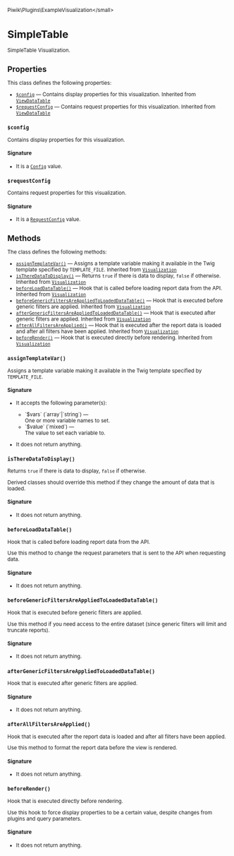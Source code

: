 <small>Piwik\Plugins\ExampleVisualization\</small>

SimpleTable
===========

SimpleTable Visualization.

Properties
----------

This class defines the following properties:

- [`$config`](#$config) &mdash; Contains display properties for this visualization. Inherited from [`ViewDataTable`](../../../Piwik/Plugin/ViewDataTable.md)
- [`$requestConfig`](#$requestconfig) &mdash; Contains request properties for this visualization. Inherited from [`ViewDataTable`](../../../Piwik/Plugin/ViewDataTable.md)

<a name="$config" id="$config"></a>
<a name="config" id="config"></a>
### `$config`

Contains display properties for this visualization.

#### Signature

- It is a [`Config`](../../../Piwik/ViewDataTable/Config.md) value.

<a name="$requestconfig" id="$requestconfig"></a>
<a name="requestConfig" id="requestConfig"></a>
### `$requestConfig`

Contains request properties for this visualization.

#### Signature

- It is a [`RequestConfig`](../../../Piwik/ViewDataTable/RequestConfig.md) value.

Methods
-------

The class defines the following methods:

- [`assignTemplateVar()`](#assigntemplatevar) &mdash; Assigns a template variable making it available in the Twig template specified by `TEMPLATE_FILE`. Inherited from [`Visualization`](../../../Piwik/Plugin/Visualization.md)
- [`isThereDataToDisplay()`](#istheredatatodisplay) &mdash; Returns `true` if there is data to display, `false` if otherwise. Inherited from [`Visualization`](../../../Piwik/Plugin/Visualization.md)
- [`beforeLoadDataTable()`](#beforeloaddatatable) &mdash; Hook that is called before loading report data from the API. Inherited from [`Visualization`](../../../Piwik/Plugin/Visualization.md)
- [`beforeGenericFiltersAreAppliedToLoadedDataTable()`](#beforegenericfiltersareappliedtoloadeddatatable) &mdash; Hook that is executed before generic filters are applied. Inherited from [`Visualization`](../../../Piwik/Plugin/Visualization.md)
- [`afterGenericFiltersAreAppliedToLoadedDataTable()`](#aftergenericfiltersareappliedtoloadeddatatable) &mdash; Hook that is executed after generic filters are applied. Inherited from [`Visualization`](../../../Piwik/Plugin/Visualization.md)
- [`afterAllFiltersAreApplied()`](#afterallfiltersareapplied) &mdash; Hook that is executed after the report data is loaded and after all filters have been applied. Inherited from [`Visualization`](../../../Piwik/Plugin/Visualization.md)
- [`beforeRender()`](#beforerender) &mdash; Hook that is executed directly before rendering. Inherited from [`Visualization`](../../../Piwik/Plugin/Visualization.md)

<a name="assigntemplatevar" id="assigntemplatevar"></a>
<a name="assignTemplateVar" id="assignTemplateVar"></a>
### `assignTemplateVar()`

Assigns a template variable making it available in the Twig template specified by `TEMPLATE_FILE`.

#### Signature

-  It accepts the following parameter(s):

   <ul>
   <li>
      <div markdown="1" class="parameter">
      `$vars` (`array`|`string`) &mdash;

      <div markdown="1" class="param-desc"> One or more variable names to set.</div>

      <div style="clear:both;"/>

      </div>
   </li>
   <li>
      <div markdown="1" class="parameter">
      `$value` (`mixed`) &mdash;

      <div markdown="1" class="param-desc"> The value to set each variable to.</div>

      <div style="clear:both;"/>

      </div>
   </li>
   </ul>
- It does not return anything.

<a name="istheredatatodisplay" id="istheredatatodisplay"></a>
<a name="isThereDataToDisplay" id="isThereDataToDisplay"></a>
### `isThereDataToDisplay()`

Returns `true` if there is data to display, `false` if otherwise.

Derived classes should override this method if they change the amount of data that is loaded.

#### Signature

- It does not return anything.

<a name="beforeloaddatatable" id="beforeloaddatatable"></a>
<a name="beforeLoadDataTable" id="beforeLoadDataTable"></a>
### `beforeLoadDataTable()`

Hook that is called before loading report data from the API.

Use this method to change the request parameters that is sent to the API when requesting
data.

#### Signature

- It does not return anything.

<a name="beforegenericfiltersareappliedtoloadeddatatable" id="beforegenericfiltersareappliedtoloadeddatatable"></a>
<a name="beforeGenericFiltersAreAppliedToLoadedDataTable" id="beforeGenericFiltersAreAppliedToLoadedDataTable"></a>
### `beforeGenericFiltersAreAppliedToLoadedDataTable()`

Hook that is executed before generic filters are applied.

Use this method if you need access to the entire dataset (since generic filters will
limit and truncate reports).

#### Signature

- It does not return anything.

<a name="aftergenericfiltersareappliedtoloadeddatatable" id="aftergenericfiltersareappliedtoloadeddatatable"></a>
<a name="afterGenericFiltersAreAppliedToLoadedDataTable" id="afterGenericFiltersAreAppliedToLoadedDataTable"></a>
### `afterGenericFiltersAreAppliedToLoadedDataTable()`

Hook that is executed after generic filters are applied.

#### Signature

- It does not return anything.

<a name="afterallfiltersareapplied" id="afterallfiltersareapplied"></a>
<a name="afterAllFiltersAreApplied" id="afterAllFiltersAreApplied"></a>
### `afterAllFiltersAreApplied()`

Hook that is executed after the report data is loaded and after all filters have been applied.

Use this method to format the report data before the view is rendered.

#### Signature

- It does not return anything.

<a name="beforerender" id="beforerender"></a>
<a name="beforeRender" id="beforeRender"></a>
### `beforeRender()`

Hook that is executed directly before rendering.

Use this hook to force display properties to
be a certain value, despite changes from plugins and query parameters.

#### Signature

- It does not return anything.

